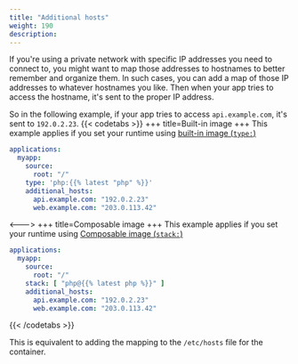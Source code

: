 ```yaml
---
title: "Additional hosts"
weight: 190
description:
---
```


If you're using a private network with specific IP addresses you need to connect to,
you might want to map those addresses to hostnames to better remember and organize them.
In such cases, you can add a map of those IP addresses to whatever hostnames you like.
Then when your app tries to access the hostname, it's sent to the proper IP address.

So in the following example, if your app tries to access `api.example.com`, it's sent to `192.0.2.23`.
{{< codetabs >}}
+++
title=Built-in image
+++
This example applies if you set your runtime
using [built-in image (``type:``)](/create-apps/app-reference/images/builtin-image.md)

```yaml {configFile="app"}
applications:
  myapp:
    source:
      root: "/"
    type: 'php:{{% latest "php" %}}'
    additional_hosts:
      api.example.com: "192.0.2.23"
      web.example.com: "203.0.113.42"
```

<--->
+++
title=Composable image
+++
This example applies if you set your runtime
using [Composable image (``stack:``)](/create-apps/app-reference/images/composable-image.md)

```yaml {configFile="app"}
applications:
  myapp:
    source:
      root: "/"
    stack: [ "php@{{% latest php %}}" ]
    additional_hosts:
      api.example.com: "192.0.2.23"
      web.example.com: "203.0.113.42"
```

{{< /codetabs >}}

This is equivalent to adding the mapping to the `/etc/hosts` file for the container.
